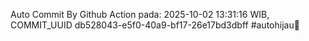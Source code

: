 Auto Commit By Github Action pada: 2025-10-02 13:31:16 WIB, COMMIT_UUID db528043-e5f0-40a9-bf17-26e17bd3dbff #autohijau🗿
